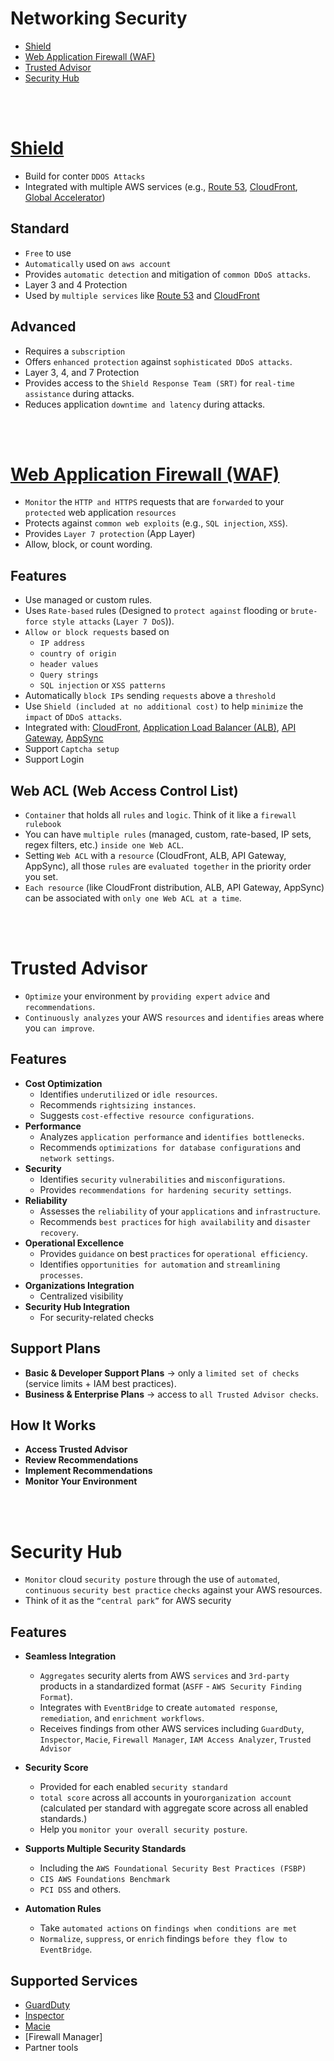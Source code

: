 # Networking Security
* [Shield](#shield)
* [Web Application Firewall (WAF)](#web-application-firewall-waf)
* [Trusted Advisor](#trusted-advisor)
* [Security Hub](#security-hub)

<br><br>

# [Shield](#shield)
* Build for conter `DDOS Attacks`
* Integrated with multiple AWS services (e.g., [Route 53](../Networking/Route53.md), [CloudFront](../Edge-Services/CloudFront.md), [Global Accelerator]())

## Standard
* `Free` to use
* `Automatically` used on `aws account`
* Provides `automatic detection` and mitigation of `common DDoS attacks`.
* Layer 3 and 4 Protection
* Used by `multiple services` like [Route 53](../Networking/Route53.md) and [CloudFront](../Edge-Services/CloudFront.md)

## Advanced
* Requires a `subscription`
* Offers `enhanced protection` against `sophisticated DDoS attacks`.
* Layer 3, 4, and 7 Protection
* Provides access to the `Shield Response Team (SRT)` for `real-time assistance` during attacks.
* Reduces application `downtime and latency` during attacks.


<br><br>

# [Web Application Firewall (WAF)](#web-application-firewall-waf)
* `Monitor` the `HTTP and HTTPS` requests that are `forwarded` to your `protected` web application `resources`
* Protects against `common web exploits` (e.g., `SQL injection`, `XSS`).
* Provides `Layer 7 protection` (App Layer)
* Allow, block, or count wording.

## Features
* Use managed or custom rules.
* Uses `Rate-based` rules (Designed to `protect against` flooding or `brute-force style attacks` (`Layer 7 DoS`)).
* `Allow or block requests` based on 
    * `IP address`
    * `country of origin`
    * `header values`
    * `Query strings`
    * `SQL injection` or `XSS patterns`
* Automatically `block IPs` sending `requests` above a `threshold`
* Use `Shield (included at no additional cost)` to help `minimize` the `impact` of `DDoS attacks`.
* Integrated with: [CloudFront](../Edge-Services/CloudFront.md), [Application Load Balancer (ALB)](), [API Gateway](), [AppSync]()
* Support `Captcha setup`
* Support Login

## Web ACL (Web Access Control List)
* `Container` that holds all `rules` and `logic`. Think of it like a `firewall rulebook`
* You can have `multiple rules` (managed, custom, rate-based, IP sets, regex filters, etc.) `inside one Web ACL`.
* Setting `Web ACL` with a `resource` (CloudFront, ALB, API Gateway, AppSync), all those `rules` are `evaluated together` in the priority order you set.
* `Each resource` (like CloudFront distribution, ALB, API Gateway, AppSync) can be associated with `only one Web ACL at a time`.

<br><br>

# Trusted Advisor
* `Optimize` your environment by `providing expert` `advice` and `recommendations`.
* `Continuously analyzes` your AWS `resources` and `identifies` areas where you `can improve`.

## Features
* **Cost Optimization**
    * Identifies `underutilized` or `idle resources`.
    * Recommends `rightsizing instances`.
    * Suggests `cost-effective resource configurations`.
* **Performance**
    * Analyzes `application performance` and `identifies bottlenecks`.
    * Recommends `optimizations for database configurations` and `network settings`.
* **Security**
    * Identifies `security` `vulnerabilities` and `misconfigurations`.
    * Provides `recommendations for hardening security settings`.
* **Reliability**
    * Assesses the `reliability` of your `applications` and `infrastructure`.
    * Recommends `best practices` for `high availability` and `disaster recovery`.
* **Operational Excellence**
    * Provides `guidance` on best `practices` for `operational efficiency`.
    * Identifies `opportunities for automation` and `streamlining processes`.
* **Organizations Integration** 
    * Centralized visibility
* **Security Hub Integration**
    * For security-related checks

## Support Plans
* **Basic & Developer Support Plans** → only a `limited set of checks` (service limits + IAM best practices).
* **Business & Enterprise Plans** → access to `all Trusted Advisor checks`.

## How It Works
* **Access Trusted Advisor**
* **Review Recommendations**
* **Implement Recommendations**
* **Monitor Your Environment**

<br><br>

# Security Hub
* `Monitor` cloud `security posture` through the use of `automated`, `continuous` `security best practice` `checks` against your AWS resources.
* Think of it as the `“central park”` for AWS security

## Features
* **Seamless Integration**
    * `Aggregates` security alerts from AWS `services` and `3rd-party` products in a standardized format (`ASFF` - `AWS Security Finding Format`).
    * Integrates with `EventBridge` to create `automated response`, `remediation`, and `enrichment workflows`.
    * Receives findings from other AWS services including `GuardDuty`, `Inspector`, `Macie`, `Firewall Manager`, `IAM Access Analyzer`, `Trusted Advisor`

* **Security Score**
    * Provided for each enabled `security standard`
    * `total score` across all accounts in your`organization account` (calculated per standard with aggregate score across all enabled standards.)
    * Help you `monitor your overall security posture`.
* **Supports Multiple Security Standards**
    * Including the `AWS Foundational Security Best Practices (FSBP) `
    * `CIS AWS Foundations Benchmark`
    * `PCI DSS` and others.
* **Automation Rules** 
    * Take `automated actions` on `findings when conditions are met`
    * `Normalize`, `suppress`, or `enrich` findings `before they flow to EventBridge`.

## Supported Services
* [GuardDuty](../Monitoring/GuardDuty.md)
* [Inspector]((../Monitoring/Inspector.md))
* [Macie]((../Monitoring/Macie.md))
* [Firewall Manager]
* Partner tools